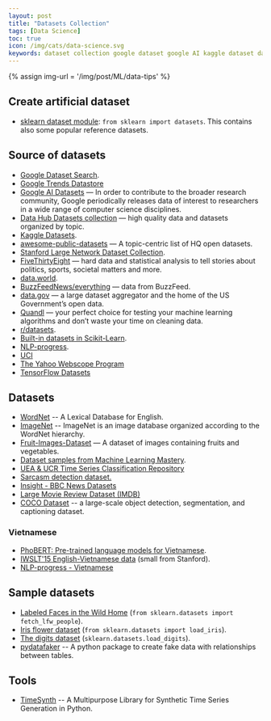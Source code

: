 ```yaml
---
layout: post
title: "Datasets Collection"
tags: [Data Science]
toc: true
icon: /img/cats/data-science.svg
keywords: dataset collection google dataset google AI kaggle dataset data hub stanford large network dataset FiveThirtyEight data.world quandl r/datasets scikit-learn dataset fruit images labeled faces Wild Home Iris flower digits dataset module generator fake data
---
```


{% assign img-url = '/img/post/ML/data-tips' %}

## Create artificial dataset

- [sklearn dataset module](https://scikit-learn.org/stable/modules/classes.html#module-sklearn.datasets): `from sklearn import datasets`. This contains also some popular reference datasets.

## Source of datasets

- [Google Dataset Search](https://toolbox.google.com/datasetsearch).
- [Google Trends Datastore](https://googletrends.github.io/data/)
- [Google AI Datasets](https://ai.google/tools/datasets/) — In order to contribute to the broader research community, Google periodically releases data of interest to researchers in a wide range of computer science disciplines.
- [Data Hub Datasets collection](https://datahub.io/collections) — high quality data and datasets organized by topic.
- [Kaggle Datasets](https://www.kaggle.com/datasets).
- [awesome-public-datasets](https://github.com/awesomedata/awesome-public-datasets) — A topic-centric list of HQ open datasets.
- [Stanford Large Network Dataset Collection](https://snap.stanford.edu/data/).
- [FiveThirtyEight](https://fivethirtyeight.com/) — hard data and statistical analysis to tell stories about politics, sports, societal matters and more.
- [data.world](https://data.world/).
- [BuzzFeedNews/everything](https://github.com/BuzzFeedNews/everything) — data from BuzzFeed.
- [data.gov](https://www.data.gov/) — a large dataset aggregator and the home of the US Government’s open data.
- [Quandl](https://www.quandl.com/) — your perfect choice for testing your machine learning algorithms and don’t waste your time on cleaning data.
- [r/datasets](https://www.reddit.com/r/datasets/).
- [Built-in datasets in Scikit-Learn](https://scikit-learn.org/stable/datasets/).
- [NLP-progress](http://nlpprogress.com/).
- [UCI](https://archive.ics.uci.edu/ml/index.html)
- [The Yahoo Webscope Program](https://webscope.sandbox.yahoo.com/)
- [TensorFlow Datasets](https://www.tensorflow.org/datasets/catalog/overview)

## Datasets

- [WordNet](https://wordnet.princeton.edu/) -- A Lexical Database for English.
- [ImageNet](http://www.image-net.org/) -- ImageNet is an image database organized according to the WordNet hierarchy.
- [Fruit-Images-Dataset](https://github.com/Horea94/Fruit-Images-Dataset) — A dataset of images containing fruits and vegetables.
- [Dataset samples from Machine Learning Mastery](https://github.com/jbrownlee/Datasets).
- [UEA & UCR Time Series Classification Repository](https://timeseriesclassification.com/)
- [Sarcasm detection dataset.](https://rishabhmisra.github.io/publications/)
- [Insight - BBC News Datasets](http://mlg.ucd.ie/datasets/bbc.html)
- [Large Movie Review Dataset (IMDB)](http://ai.stanford.edu/~amaas/data/sentiment/)
- [COCO Dataset](https://cocodataset.org/#home) -- a large-scale object detection, segmentation, and captioning dataset.

### Vietnamese

- [PhoBERT: Pre-trained language models for Vietnamese](https://github.com/VinAIResearch/PhoBERT).
- [IWSLT'15 English-Vietnamese data](https://nlp.stanford.edu/projects/nmt/) (small from Stanford).
- [NLP-progress - Vietnamese](http://nlpprogress.com/#vietnamese)

## Sample datasets

- [Labeled Faces in the Wild Home](http://vis-www.cs.umass.edu/lfw/) (`from sklearn.datasets import fetch_lfw_people`).
- [Iris flower dataset](https://scikit-learn.org/stable/modules/generated/sklearn.datasets.load_iris.html) (`from sklearn.datasets import load_iris`).
- [The digits dataset](https://scikit-learn.org/stable/modules/generated/sklearn.datasets.load_digits.html) (`sklearn.datasets.load_digits`).
- [pydatafaker](https://github.com/SamEdwardes/pydatafaker) -- A python package to create fake data with relationships between tables.

## Tools

- [TimeSynth](https://github.com/TimeSynth/TimeSynth) -- A Multipurpose Library for Synthetic Time Series Generation in Python.
